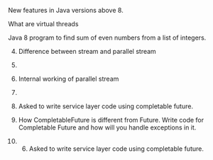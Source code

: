 New features in Java versions above 8. 

What are virtual threads 

Java 8 program to find sum of even numbers from a list of integers.


4. Difference between stream and parallel stream

5. 
6. Internal working of parallel stream

7. 
8. Asked to write service layer code using completable future.

9. How CompletableFuture is different from Future. Write code for Completable Future and how will you handle exceptions in it.

10. 6. Asked to write service layer code using completable future. 



